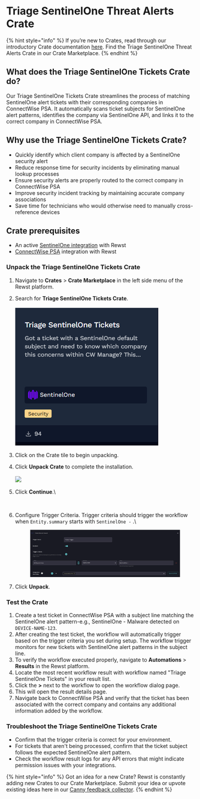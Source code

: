 # Triage SentinelOne Threat Alerts Crate

{% hint style="info" %}
If you’re new to Crates, read through our introductory Crate documentation [here](https://docs.rewst.help/prebuilt-automations/crates). Find the Triage SentinelOne Threat Alerts Crate in our Crate Marketplace.
{% endhint %}

## What does the Triage SentinelOne Tickets Crate do?

Our Triage SentinelOne Tickets Crate streamlines the process of matching SentinelOne alert tickets with their corresponding companies in ConnectWise PSA. It automatically scans ticket subjects for SentinelOne alert patterns, identifies the company via SentinelOne API, and links it to the correct company in ConnectWise PSA.

## Why use the Triage SentinelOne Tickets Crate?

* Quickly identify which client company is affected by a SentinelOne security alert
* Reduce response time for security incidents by eliminating manual lookup processes
* Ensure security alerts are properly routed to the correct company in ConnectWise PSA
* Improve security incident tracking by maintaining accurate company associations
* Save time for technicians who would otherwise need to manually cross-reference devices

## Crate prerequisites

* An active [SentinelOne integration](../../configuration/integrations/integration-guides/sentinelone-integration-setup.md) with Rewst
* [ConnectWise PSA](../../configuration/integrations/integration-guides/connectwise-integration-setup.md) integration with Rewst

### Unpack the Triage SentinelOne Tickets Crate

1. Navigate to **Crates** > **Crate Marketplace** in the left side menu of the Rewst platform.
2. Search for **Triage SentinelOne Tickets Crate**.\
   \
   ![](<../../../.gitbook/assets/image (177).png>)
3. Click on the Crate tile to begin unpacking.
4. Click **Unpack Crate** to complete the installation.\
   \
   ![](<../../../.gitbook/assets/Screenshot 2025-03-07 at 9.43.26 AM.png>)
5.  Click **Continue**.\


    <figure><img src="../../../.gitbook/assets/Screenshot 2025-03-07 at 9.44.03 AM.png" alt=""><figcaption></figcaption></figure>
6.  Configure Trigger Criteria. Trigger criteria should trigger the workflow when `Entity.summary` starts with `SentinelOne -` .\


    <figure><img src="../../../.gitbook/assets/CleanShot 2025-03-05 at 22.37.01@2x.png" alt=""><figcaption></figcaption></figure>
7. Click **Unpack**.

### Test the Crate

1. Create a test ticket in ConnectWise PSA with a subject line matching the SentinelOne alert pattern-e.g., SentinelOne - Malware detected on `DEVICE-NAME-123`.
2. After creating the test ticket, the workflow will automatically trigger based on the trigger criteria you set during setup. The workflow trigger monitors for new tickets with SentinelOne alert patterns in the subject line.
3. To verify the workflow executed properly, navigate to **Automations** > **Results** in the Rewst platform.
4. Locate the most recent workflow result with workflow named "Triage SentinelOne Tickets" in your result list.
5. Click the **>** next to the workflow to open the workflow dialog page.
6. This will open the result details page.
7. Navigate back to ConnectWise PSA and verify that the ticket has been associated with the correct company and contains any additional information added by the workflow.

### Troubleshoot the Triage SentinelOne Tickets Crate

* Confirm that the trigger criteria is correct for your environment.
* For tickets that aren't being processed, confirm that the ticket subject follows the expected SentinelOne alert pattern.
* Check the workflow result logs for any API errors that might indicate permission issues with your integrations.

{% hint style="info" %}
Got an idea for a new Crate? Rewst is constantly adding new Crates to our Crate Marketplace. Submit your idea or upvote existing ideas here in our [Canny feedback collector](https://rewst.canny.io/crates).
{% endhint %}
